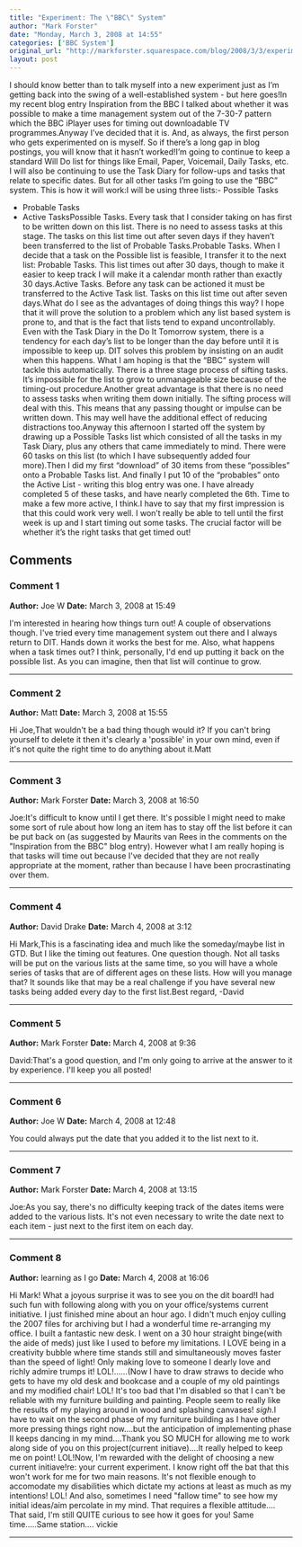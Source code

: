 ```yaml
---
title: "Experiment: The \"BBC\" System"
author: "Mark Forster"
date: "Monday, March 3, 2008 at 14:55"
categories: ['BBC System']
original_url: "http://markforster.squarespace.com/blog/2008/3/3/experiment-the-bbc-system.html"
layout: post
---
```


I should know better than to talk myself into a new experiment just as I’m getting back into the swing of a well-established system - but here goes!In my recent blog entry Inspiration from the BBC I talked about whether it was possible to make a time management system out of the 7-30-7 pattern which the BBC iPlayer uses for timing out downloadable TV programmes.Anyway I’ve decided that it is. And, as always, the first person who gets experimented on is myself. So if there’s a long gap in blog postings, you will know that it hasn’t worked!I’m going to continue to keep a standard Will Do list for things like Email, Paper, Voicemail, Daily Tasks, etc. I will also be continuing to use the Task Diary for follow-ups and tasks that relate to specific dates. But for all other tasks I’m going to use the “BBC” system. This is how it will work:I will be using three lists:- Possible Tasks
- Probable Tasks
- Active TasksPossible Tasks. Every task that I consider taking on has first to be written down on this list. There is no need to assess tasks at this stage. The tasks on this list time out after seven days if they haven’t been transferred to the list of Probable Tasks.Probable Tasks. When I decide that a task on the Possible list is feasible, I transfer it to the next list: Probable Tasks. This list times out after 30 days, though to make it easier to keep track I will make it a calendar month rather than exactly 30 days.Active Tasks. Before any task can be actioned it must be transferred to the Active Task list. Tasks on this list time out after seven days.What do I see as the advantages of doing things this way? I hope that it will prove the solution to a problem which any list based system is prone to, and that is the fact that lists tend to expand uncontrollably. Even with the Task Diary in the Do It Tomorrow system, there is a tendency for each day’s list to be longer than the day before until it is impossible to keep up. DIT solves this problem by insisting on an audit when this happens. What I am hoping is that the “BBC” system will tackle this automatically. There is a three stage process of sifting tasks. It’s impossible for the list to grow to unmanageable size because of the timing-out procedure.Another great advantage is that there is no need to assess tasks when writing them down initially. The sifting process will deal with this. This means that any passing thought or impulse can be written down. This may well have the additional effect of reducing distractions too.Anyway this afternoon I started off the system by drawing up a Possible Tasks list which consisted of all the tasks in my Task Diary, plus any others that came immediately to mind. There were 60 tasks on this list (to which I have subsequently added four more).Then I did my first “download” of 30 items from these “possibles” onto a Probable Tasks list. And finally I put 10 of the “probables” onto the Active List - writing this blog entry was one. I have already completed 5 of these tasks, and have nearly completed the 6th. Time to make a few more active, I think.I have to say that my first impression is that this could work very well. I won’t really be able to tell until the first week is up and I start timing out some tasks. The crucial factor will be whether it’s the right tasks that get timed out!

## Comments

### Comment 1
**Author:** Joe W
**Date:** March 3, 2008 at 15:49

I'm interested in hearing how things turn out! A couple of observations though. I've tried every time management system out there and I always return to DIT. Hands down it works the best for me. Also, what happens when a task times out? I think, personally, I'd end up putting it back on the possible list. As you can imagine, then that list will continue to grow.

---

### Comment 2
**Author:** Matt
**Date:** March 3, 2008 at 15:55

Hi Joe,That wouldn't be a bad thing though would it? If you can't bring yourself to delete it then it's clearly a 'possible' in your own mind, even if it's not quite the right time to do anything about it.Matt

---

### Comment 3
**Author:** Mark Forster
**Date:** March 3, 2008 at 16:50

Joe:It's difficult to know until I get there. It's possible I might need to make some sort of rule about how long an item has to stay off the list before it can be put back on (as suggested by Maurits van Rees in the comments on the "Inspiration from the BBC" blog entry). However what I am really hoping is that tasks will time out because I've decided that they are not really appropriate at the moment, rather than because I have been procrastinating over them.

---

### Comment 4
**Author:** David Drake
**Date:** March 4, 2008 at 3:12

Hi Mark,This is a fascinating idea and much like the someday/maybe list in GTD. But I like the timing out features. One question though. Not all tasks will be put on the various lists at the same time, so you will have a whole series of tasks that are of different ages on these lists. How will you manage that? It sounds like that may be a real challenge if you have several new tasks being added every day to the first list.Best regard,
-David

---

### Comment 5
**Author:** Mark Forster
**Date:** March 4, 2008 at 9:36

David:That's a good question, and I'm only going to arrive at the answer to it by experience. I'll keep you all posted!

---

### Comment 6
**Author:** Joe W
**Date:** March 4, 2008 at 12:48

You could always put the date that you added it to the list next to it.

---

### Comment 7
**Author:** Mark Forster
**Date:** March 4, 2008 at 13:15

Joe:As you say, there's no difficulty keeping track of the dates items were added to the various lists. It's not even necessary to write the date next to each item - just next to the first item on each day.

---

### Comment 8
**Author:** learning as I go
**Date:** March 4, 2008 at 16:06

Hi Mark!
What a joyous surprise it was to see you on the dit board!I had such fun with following along with you on your office/systems current initiative. I just finished mine about an hour ago. I didn't much enjoy culling the 2007 files for archiving but I had a wonderful time re-arranging my office. I built a fantastic new desk. I went on a 30 hour straight binge(with the aide of meds) just like I used to before my limitations. I LOVE being in a creativity bubble where time stands still and simultaneously moves faster than the speed of light! Only making love to someone I dearly love and richly admire trumps it! LOL!......(Now I have to draw straws to decide who gets to have my old desk and bookcase and a couple of my old paintings and my modified chair! LOL! It's too bad that I'm disabled so that I can't be reliable with my furniture building and painting. People seem to really like the results of my playing around in wood and splashing canvases! *sigh*.I have to wait on the second phase of my furniture building as I have other more pressing things right now....but the anticipation of implementing phase II keeps dancing in my mind....Thank you SO MUCH for allowing me to work along side of you on this project(current initiave)....It really helped to keep me on point! LOL!Now, I'm rewarded with the delight of choosing a new current initiave!re: your current experiment. I know right off the bat that this won't work for me for two main reasons.
It's not flexible enough to accomodate my disabilities which dictate my actions at least as much as my intentions! LOL!
And also, sometimes I need "fallow time" to see how my initial ideas/aim percolate in my mind. That requires a flexible attitude....
That said, I'm still QUITE curious to see how it goes for you!
Same time.....Same station....
vickie

---
